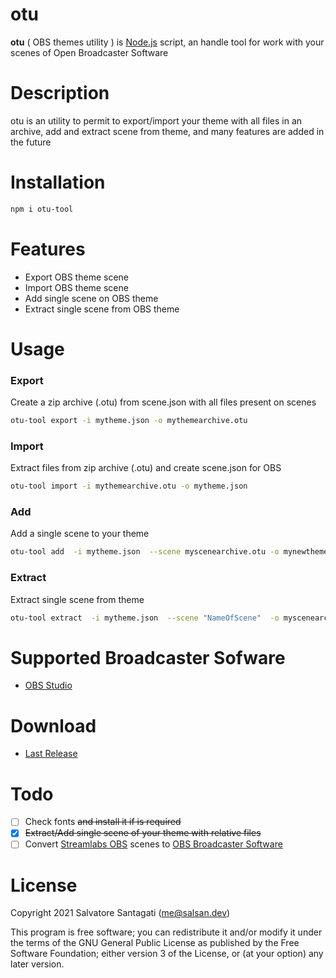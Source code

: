 # otu
**otu** ( OBS themes utility ) is  [Node.js](https://nodejs.org) script, an handle tool for work with your scenes of Open Broadcaster Software

# Description
otu is an utility to permit to export/import your theme with all files in an archive, add and extract scene from theme, and many features are added in the future

# Installation
```bash
npm i otu-tool
```
# Features
* Export OBS theme scene
* Import OBS theme scene
* Add single scene on OBS theme
* Extract single scene from OBS theme

# Usage

### Export
Create a zip archive (.otu) from scene.json with all files present on scenes

```bash
otu-tool export -i mytheme.json -o mythemearchive.otu
```
### Import
Extract files from zip archive (.otu) and create scene.json for OBS

```bash
otu-tool import -i mythemearchive.otu -o mytheme.json
```

### Add
Add a single scene to your theme
```bash
otu-tool add  -i mytheme.json  --scene myscenearchive.otu -o mynewtheme.json
```

### Extract
Extract single scene from theme
```bash
otu-tool extract  -i mytheme.json  --scene "NameOfScene"  -o myscenearchive.otu
```


# Supported Broadcaster Sofware
* [OBS Studio](https://obsproject.com/)

# Download
* [Last Release](https://github.com/salsan/otu/releases)

# Todo
- [ ] Check fonts ~~and install it if is required~~
- [x] ~~Extract/Add single scene of your theme with relative files~~
- [ ] Convert [Streamlabs OBS](https://streamlabs.com/streamlabs-obs-live-streaming-software) scenes to [OBS Broadcaster Software](https://obsproject.com/)

# License

Copyright 2021 Salvatore Santagati (<me@salsan.dev>)

This program is free software; you can redistribute it and/or modify
it under the terms of the GNU General Public License as published by
the Free Software Foundation; either version 3 of the License, or
(at your option) any later version.
